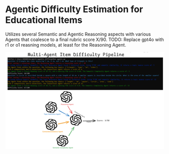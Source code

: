 # Agentic Difficulty Estimation for Educational Items

Utilizes several Semantic and Agentic Reasoning aspects with various Agents that coalesce to a final rubric score X/90.
TODO: Replace gpt4o with r1 or o1 reasning models, at least for the Reasoning Agent.

![image](cover.PNG)

